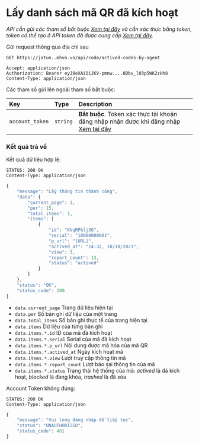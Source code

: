 # Lấy danh sách mã QR đã kích hoạt

_API cần gửi các tham số bắt buộc [Xem tại đây](README.md) và cần xác thực bằng token, token có thể tạo ở API token đã được cung cấp [Xem tại đây](token-access.md)._

 Gửi request thông qua địa chỉ sau
 ```http
GET https://jotun..mhvn.vn/api/code/actived-codes-by-agent

Accept: application/json
Authorization: Bearer eyJ0eXAiOiJKV-pmnw....8Dbv_l03p5WK2zHh8
Content-Type: application/json
```

Các tham số gửi lên ngoài tham số bắt buộc:

| Key | Type | Description |
| :--- | :--- | :--- |
| `account_token` | `string` | **Bắt buộc**. Token xác thực tài khoản đăng nhập nhận được khi đăng nhập [Xem tại đây](login.md) |

### Kết quả trả về
Kết quả dữ liệu hợp lệ:
```http
STATUS: 200 OK
Content-Type: application/json
```
```javascript
{
    "message": "Lấy thông tin thành công",
    "data": {
        "current_page": 1,
        "per": 15,
        "total_items": 1,
        "items": [
            {
                "id": "KVqRPklj3G",
                "serial": "10000000001",
                "p_url": "[URL]",
                "actived_at": "14:32, 10/10/2023",
                "view": 3,
                "report_count": 13,
                "status": "actived"
            }
        ]
    },
    "status": "OK",
    "status_code": 200
}
```

- `data.current_page` Trang dữ liệu hiện tại
- `data.per` Số bản ghi dữ liệu của một trang
- `data.total_items` Số bản ghi thực tế của trang hiện tại
- `data.items` Dữ liệu của từng bản ghi
- `data.items.*.id` ID của mã đã kích hoạt
- `data.items.*.serial` Serial của mã đã kích hoạt
- `data.items.*.p_url` Nội dung được mã hóa của mã QR
- `data.items.*.actived_at` Ngày kích hoạt mã
- `data.items.*.view` Lượt truy cập thông tin mã
- `data.items.*.report_count` Lượt báo sai thông tin của mã
- `data.items.*.status` Trạng thái hệ thống của mã: _actived_ là đã kích hoạt, _blocked_ là đang khóa, _trashed_ là đã xóa

Account Token không đúng:
 ```http
STATUS: 200 OK
Content-Type: application/json
```
```javascript
{
    "message": "Vui lòng đăng nhập để tiếp tục",
    "status": "UNAUTHORIZED",
    "status_code": 401
}
```
